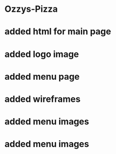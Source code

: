 # Ozzys-Pizza
# added html for main page
# added logo image
# added menu page
# added wireframes 
# added menu images
# added menu images